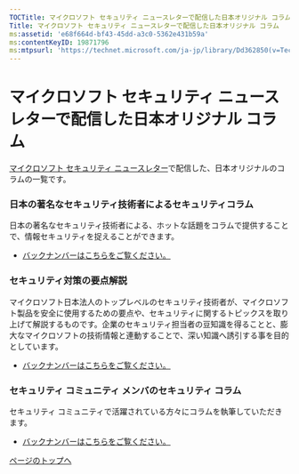 ```yaml
---
TOCTitle: マイクロソフト セキュリティ ニュースレターで配信した日本オリジナル コラム
Title: マイクロソフト セキュリティ ニュースレターで配信した日本オリジナル コラム
ms:assetid: 'e68f664d-bf43-45dd-a3c0-5362e431b59a'
ms:contentKeyID: 19871796
ms:mtpsurl: 'https://technet.microsoft.com/ja-jp/library/Dd362850(v=TechNet.10)'
---
```


マイクロソフト セキュリティ ニュースレターで配信した日本オリジナル コラム
=========================================================================

[マイクロソフト セキュリティ ニュースレター](https://www.microsoft.com/japan/technet/security/secnews/)で配信した、日本オリジナルのコラムの一覧です。

### 日本の著名なセキュリティ技術者によるセキュリティコラム

日本の著名なセキュリティ技術者による、ホットな話題をコラムで提供することで、情報セキュリティを捉えることができます。

-   [バックナンバーはこちらをご覧ください。](https://www.microsoft.com/japan/technet/security/secnews/columns/default.mspx)

### セキュリティ対策の要点解説

マイクロソフト日本法人のトップレベルのセキュリティ技術者が、マイクロソフト製品を安全に使用するための要点や、セキュリティに関するトピックスを取り上げて解説するものです。企業のセキュリティ担当者の豆知識を得ることと、膨大なマイクロソフトの技術情報と連動することで、深い知識へ誘引する事を目的としています。

-   [バックナンバーはこちらをご覧ください。](https://www.microsoft.com/japan/technet/security/secnews/secpoint/default.mspx)

### セキュリティ コミュニティ メンバのセキュリティ コラム

セキュリティ コミュニティで活躍されている方々にコラムを執筆していただきます。

-   [バックナンバーはこちらをご覧ください。](https://www.microsoft.com/japan/technet/security/secnews/community/default.mspx)

[](#mainsection)[ページのトップへ](#mainsection)
